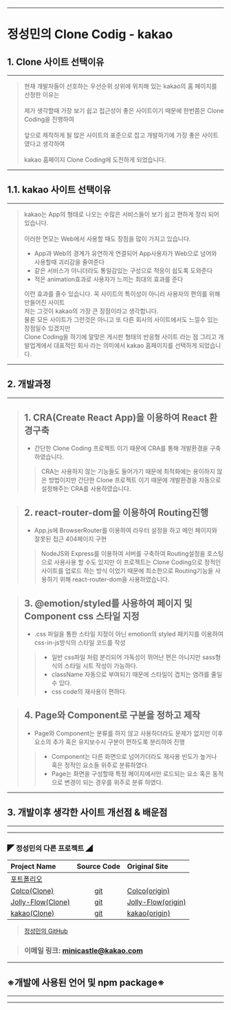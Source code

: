 - - -
# 정성민의 Clone Codig - kakao
## 1. Clone 사이트 선택이유
---
> 현재 개발자들이 선호하는 우선순위 상위에 위치해 있는 kakao의 홈 페이지를 선정한 이유는 <br><br>
> 제가 생각할때 가장 보기 쉽고 접근성이 좋은 사이트이기 때문에 한번쯤은 Clone Coding을 진행하여 <br><br>
> 앞으로 제작하게 될 많은 사이트의 표준으로 잡고 개발하기에 가장 좋은 사이트 였다고 생각하여 <br><br>
> kakao 홈페이지 Clone Coding에 도전하게 되었습니다.
---
## 1.1. kakao 사이트 선택이유
---
> kakao는 App의 형태로 나오는 수많은 서비스들이 보기 쉽고 편하게 정리 되어있습니다.<br><br>
> 이러한 면모는 Web에서 사용할 때도 장점을 많이 가지고 있습니다.
> - App과 Web의 경계가 유연하게 연결되어 App사용자가 Web으로 넘어와 사용할때 괴리감을 줄여준다
> - 같은 서비스가 아니더라도 통일감있는 구성으로 적응이 쉽도록 도와준다
> - 적은 animation효과로 사용자가 느끼는 최대의 효과를 준다
>
> 이런 효과를 줄수 있습니다. 꼭 사이트의 특이성이 아니라 사용자의 편의를 위해 만들어진 사이트<br>
> 저는 그것이 kakao의 가장 큰 장점이라고 생각합니다.<br>
> 물론 모든 사이트가 그런것은 아니고 또 다른 회사의 사이트에서도 느낄수 있는 장점일수 있겠지만 <br>
> Clone Coding을 하기에 알맞은 게시판 형태의 반응형 사이트 라는 점 그리고 개발업계에서 대표적인 회사 라는 의미에서 kakao 홈페이지를 선택하게 되었습니다.

---
## 2. 개발과정
---
>## 1. CRA(Create React App)을 이용하여 React 환경구축
> -  간단한 Clone Coding 프로젝트 이기 때문에 CRA를 통해 개발환경을 구축하였습니다.
>> CRA는 사용하지 않는 기능들도 들어가기 때문에 최적화에는 용이하지 않은 방법이지만 간단한 Clone 프로젝트 이기 때문에 개발환경을 자동으로 설정해주는 CRA를 사용하였습니다.

>## 2. react-router-dom을 이용하여 Routing진행
> - App.js에 BrowserRouter를 이용하여 라우터 설정을 하고 메인 페이지와 잘못된 접근 404페이지 구현
>>NodeJS와 Express를 이용하여 서버를 구축하여 Routing설정을 호스팅으로 사용사용 할 수도 있지만 이 프로젝트는 Clone Coding으로 정적인 사이트를 업로드 하는 방식 이었기 때문에 최소한으로 Routing기능을 사용하기 위해 react-router-dom을 사용하였습니다.

>## 3. @emotion/styled를 사용하여 페이지 및 Component css 스타일 지정
> - .css 파일을 통한 스타일 지정이 아닌 emotion의 styled 패키지를 이용하여 css-in-js방식의 스타일 코드를 작성
>> - 일반 css파일 처럼 분리되어 가독성이 뛰어난 편은 아니지만 sass형식의 스타일 시트 작성이 가능하다.
>> - className 자동으로 부여되기 때문에 스타일이 겹치는 염려를 줄일수 있다.
>> - css code의 재사용이 편하다.

>## 4. Page와 Component로 구분을 정하고 제작
> - Page와 Component는 분류를 하지 않고 사용하더라도 문제가 없지만 이후 요소의 추가 혹은 유지보수시 구분이 편하도록 분리하여 진행
>> - Component는 다른 화면으로 넘어가더라도 재사용 빈도가 높거나 혹은 정적인 요소들 위주로 분류하였다.
>> - Page는 화면을 구성할때 특정 페이지에서만 로드되는 요소 혹은 동적으로 변경이 되는 경우를 위주로 분류 하였다.

---
## 3. 개발이후 생각한 사이트 개선점 & 배운점
---

---
### ◤ 정성민의 다른 프로젝트 ◢
| Project Name              | Source Code           | Original Site             |
| :--                       | :--:                  | :--                       |
|[포트폴리오](https://minicastle.github.io/portpolio/)|||
|[Colco(Clone)](https://minicastle.github.io/Clone-Colco/)|[git](https://github.com/minicastle/Clone-Colco)|[Colco(origin)](https://colco.app/)|
|[Jolly-Flow(Clone)](https://minicastle.github.io/Clone-JollyFlow/)|[git](https://github.com/minicastle/Clone-JollyFlow)|[Jolly-Flow(origin)](https://jollyflow.webflow.io/)|
|[kakao(Clone)](https://minicastle.github.io/Clone-Kakao/)|[git](https://github.com/minicastle/Clone-kakao)|[kakao(origin)](https://www.kakaocorp.com/page/)|

> [정성민의 GitHub](https://github.com/minicastle)

> ### 이메일 링크: <minicastle@kakao.com>
---
## ※개발에 사용된 언어 및 npm package※
---
---